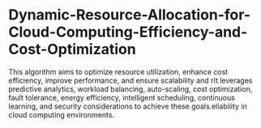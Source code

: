 # Dynamic-Resource-Allocation-for-Cloud-Computing-Efficiency-and-Cost-Optimization
This algorithm aims to optimize resource utilization, enhance cost efficiency, improve performance, and ensure scalability and rIt leverages predictive analytics, workload balancing, auto-scaling, cost optimization, fault tolerance, energy efficiency, intelligent scheduling, continuous learning, and security considerations to achieve these goals.eliability in cloud computing environments.
